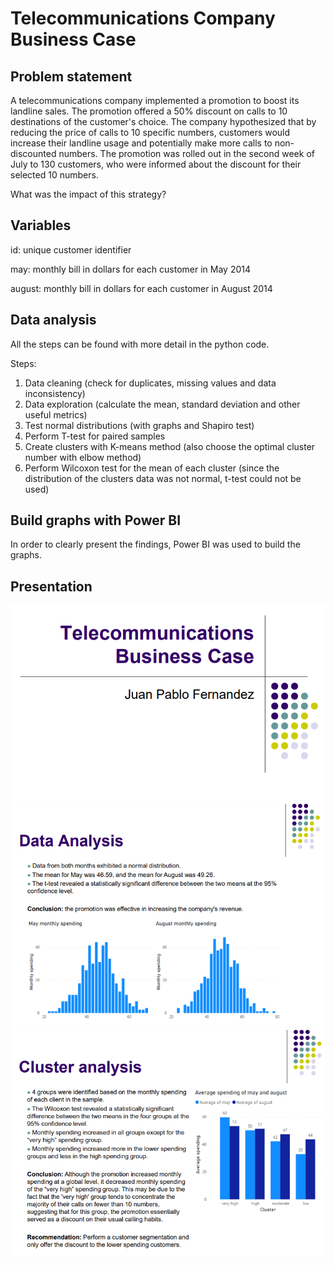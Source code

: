 # Telecommunications Company Business Case

## Problem statement

A telecommunications company implemented a promotion to boost its landline sales. The promotion offered a 50% discount on calls to 10 destinations of the customer's choice. The company hypothesized that by reducing the price of calls to 10 specific numbers, customers would increase their landline usage and potentially make more calls to non-discounted numbers. The promotion was rolled out in the second week of July to 130 customers, who were informed about the discount for their selected 10 numbers.

What was the impact of this strategy?

## Variables

id: unique customer identifier

may: monthly bill in dollars for each customer in May 2014

august: monthly bill in dollars for each customer in August 2014

## Data analysis

All the steps can be found with more detail in the python code.

Steps:
1. Data cleaning (check for duplicates, missing values and data inconsistency)
2. Data exploration (calculate the mean, standard deviation and other useful metrics)
3. Test normal distributions (with graphs and Shapiro test)
4. Perform T-test for paired samples
5. Create clusters with K-means method (also choose the optimal cluster number with elbow method)
6. Perform Wilcoxon test for the mean of each cluster (since the distribution of the clusters data was not normal, t-test could not be used)

## Build graphs with Power BI

In order to clearly present the findings, Power BI was used to build the graphs.

## Presentation

![alt text](images/ppt1.png)
![alt text](images/ppt2.png)
![alt text](images/ppt3.png)
